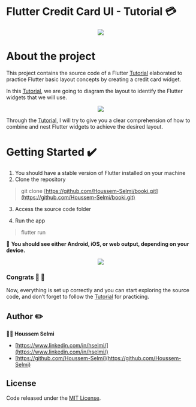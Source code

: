 ﻿
# Flutter Credit Card UI - Tutorial 💳

<p align="center">
  <img src="https://doc-0k-14-docs.googleusercontent.com/docs/securesc/67bq8coq3813e3frgolj11g8qh5g74n7/jc4aa5ujmcgb07pvq9o8qg6ng2s8vv40/1588422525000/06679227201420289065/06679227201420289065/1vZrJ19R1VsMceIJZ0hbY4cDV7Zmc5sYb?e=download&authuser=0">
</p>



# About the project 
This project contains the source code of a Flutter [Tutorial](https://medium.com/@selmi.hussem/practice-flutter-layout-concepts-by-creating-a-credit-card-widget-tutorial-1fbc8a9e36e) elaborated to practice Flutter basic layout concepts by creating a credit card widget.

In this [Tutorial](https://medium.com/@selmi.hussem/practice-flutter-layout-concepts-by-creating-a-credit-card-widget-tutorial-1fbc8a9e36e), we are going to diagram the layout to identify the Flutter widgets that we will use.

<p align="center">
  <img src="https://doc-0g-14-docs.googleusercontent.com/docs/securesc/67bq8coq3813e3frgolj11g8qh5g74n7/3l4k0ol8fvjeortalafjgtjtigrbkuls/1588434450000/06679227201420289065/06679227201420289065/1VD8oYUoN2kOWqhXE3JvagJDnXfhGaYPl?e=download&authuser=0&nonce=g40f127qsk08g&user=06679227201420289065&hash=5m7n9g9guo96de7bjs6akorhttclgsgp">
</p>

Through the [Tutorial](https://medium.com/@selmi.hussem/practice-flutter-layout-concepts-by-creating-a-credit-card-widget-tutorial-1fbc8a9e36e), I will try to give you a clear comprehension of how to combine and nest Flutter widgets to achieve the desired layout.







# Getting Started ✔️

1. You should have a stable version of Flutter installed on your machine
2. Clone the repository 
	

>   git clone  [https://github.com/Houssem-Selmi/booki.git](https://github.com/Houssem-Selmi/booki.git)

3. Access the source code folder 



4. Run the app
> flutter run

📱 **You should see either Android, iOS, or web output, depending on your device.** 

<p align="center">
  <img src="https://doc-04-14-docs.googleusercontent.com/docs/securesc/67bq8coq3813e3frgolj11g8qh5g74n7/arbv5nqf361ce7oo38b4amise732be0u/1588434900000/06679227201420289065/06679227201420289065/1tA6nGHPer5WwhXJCwALbAiDpA8CMPiMB?e=download&authuser=0">
</p>

 
 ### Congrats 👏 🎉 
Now, everything is set up correctly and you can start exploring the source code, and don’t forget to follow the [Tutorial](https://medium.com/@selmi.hussem/practice-flutter-layout-concepts-by-creating-a-credit-card-widget-tutorial-1fbc8a9e36e) for practicing. 


## Author  :pencil2:

👨‍💻 **Houssem Selmi** 
* [https://www.linkedin.com/in/hselmi/](https://www.linkedin.com/in/hselmi/)
* [https://github.com/Houssem-Selmi](https://github.com/Houssem-Selmi)




## License

Code released under the  [ MIT License](https://github.com/Houssem-Selmi/booki/blob/master/LICENSE.txt).
